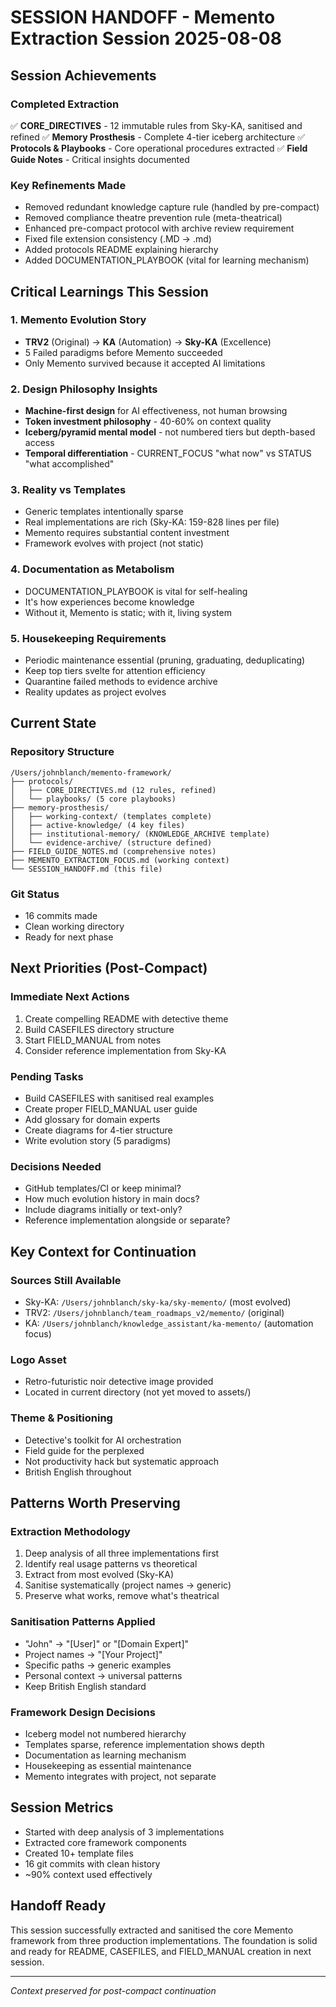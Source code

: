 # SESSION HANDOFF - Memento Extraction Session 2025-08-08

## Session Achievements

### Completed Extraction
✅ **CORE_DIRECTIVES** - 12 immutable rules from Sky-KA, sanitised and refined
✅ **Memory Prosthesis** - Complete 4-tier iceberg architecture
✅ **Protocols & Playbooks** - Core operational procedures extracted
✅ **Field Guide Notes** - Critical insights documented

### Key Refinements Made
- Removed redundant knowledge capture rule (handled by pre-compact)
- Removed compliance theatre prevention rule (meta-theatrical)
- Enhanced pre-compact protocol with archive review requirement
- Fixed file extension consistency (.MD → .md)
- Added protocols README explaining hierarchy
- Added DOCUMENTATION_PLAYBOOK (vital for learning mechanism)

## Critical Learnings This Session

### 1. Memento Evolution Story
- **TRV2** (Original) → **KA** (Automation) → **Sky-KA** (Excellence)
- 5 Failed paradigms before Memento succeeded
- Only Memento survived because it accepted AI limitations

### 2. Design Philosophy Insights
- **Machine-first design** for AI effectiveness, not human browsing
- **Token investment philosophy** - 40-60% on context quality
- **Iceberg/pyramid mental model** - not numbered tiers but depth-based access
- **Temporal differentiation** - CURRENT_FOCUS "what now" vs STATUS "what accomplished"

### 3. Reality vs Templates
- Generic templates intentionally sparse
- Real implementations are rich (Sky-KA: 159-828 lines per file)
- Memento requires substantial content investment
- Framework evolves with project (not static)

### 4. Documentation as Metabolism
- DOCUMENTATION_PLAYBOOK is vital for self-healing
- It's how experiences become knowledge
- Without it, Memento is static; with it, living system

### 5. Housekeeping Requirements
- Periodic maintenance essential (pruning, graduating, deduplicating)
- Keep top tiers svelte for attention efficiency
- Quarantine failed methods to evidence archive
- Reality updates as project evolves

## Current State

### Repository Structure
```
/Users/johnblanch/memento-framework/
├── protocols/
│   ├── CORE_DIRECTIVES.md (12 rules, refined)
│   └── playbooks/ (5 core playbooks)
├── memory-prosthesis/
│   ├── working-context/ (templates complete)
│   ├── active-knowledge/ (4 key files)
│   ├── institutional-memory/ (KNOWLEDGE_ARCHIVE template)
│   └── evidence-archive/ (structure defined)
├── FIELD_GUIDE_NOTES.md (comprehensive notes)
├── MEMENTO_EXTRACTION_FOCUS.md (working context)
└── SESSION_HANDOFF.md (this file)
```

### Git Status
- 16 commits made
- Clean working directory
- Ready for next phase

## Next Priorities (Post-Compact)

### Immediate Next Actions
1. Create compelling README with detective theme
2. Build CASEFILES directory structure
3. Start FIELD_MANUAL from notes
4. Consider reference implementation from Sky-KA

### Pending Tasks
- Build CASEFILES with sanitised real examples
- Create proper FIELD_MANUAL user guide
- Add glossary for domain experts
- Create diagrams for 4-tier structure
- Write evolution story (5 paradigms)

### Decisions Needed
- GitHub templates/CI or keep minimal?
- How much evolution history in main docs?
- Include diagrams initially or text-only?
- Reference implementation alongside or separate?

## Key Context for Continuation

### Sources Still Available
- Sky-KA: `/Users/johnblanch/sky-ka/sky-memento/` (most evolved)
- TRV2: `/Users/johnblanch/team_roadmaps_v2/memento/` (original)
- KA: `/Users/johnblanch/knowledge_assistant/ka-memento/` (automation focus)

### Logo Asset
- Retro-futuristic noir detective image provided
- Located in current directory (not yet moved to assets/)

### Theme & Positioning
- Detective's toolkit for AI orchestration
- Field guide for the perplexed
- Not productivity hack but systematic approach
- British English throughout

## Patterns Worth Preserving

### Extraction Methodology
1. Deep analysis of all three implementations first
2. Identify real usage patterns vs theoretical
3. Extract from most evolved (Sky-KA) 
4. Sanitise systematically (project names → generic)
5. Preserve what works, remove what's theatrical

### Sanitisation Patterns Applied
- "John" → "[User]" or "[Domain Expert]"
- Project names → "[Your Project]"
- Specific paths → generic examples
- Personal context → universal patterns
- Keep British English standard

### Framework Design Decisions
- Iceberg model not numbered hierarchy
- Templates sparse, reference implementation shows depth
- Documentation as learning mechanism
- Housekeeping as essential maintenance
- Memento integrates with project, not separate

## Session Metrics
- Started with deep analysis of 3 implementations
- Extracted core framework components
- Created 10+ template files
- 16 git commits with clean history
- ~90% context used effectively

## Handoff Ready
This session successfully extracted and sanitised the core Memento framework from three production implementations. The foundation is solid and ready for README, CASEFILES, and FIELD_MANUAL creation in next session.

---

*Context preserved for post-compact continuation*